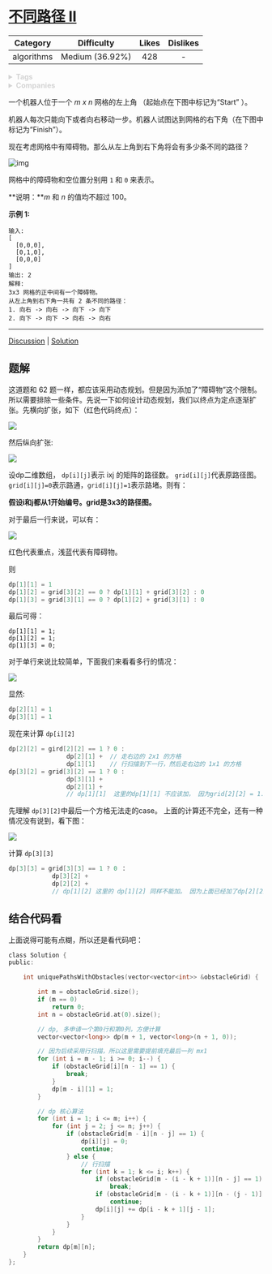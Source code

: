 # [不同路径 II](https://leetcode-cn.com/problems/unique-paths-ii/description/)

|  Category  |   Difficulty    | Likes | Dislikes |
| :--------: | :-------------: | :---: | :------: |
| algorithms | Medium (36.92%) |  428  |    -     |

<details style="color: rgb(212, 212, 212); font-family: -apple-system, BlinkMacSystemFont, &quot;Segoe WPC&quot;, &quot;Segoe UI&quot;, system-ui, Ubuntu, &quot;Droid Sans&quot;, sans-serif, &quot;Microsoft Yahei UI&quot;; font-size: 14px; font-style: normal; font-variant-ligatures: normal; font-variant-caps: normal; font-weight: 400; letter-spacing: normal; orphans: 2; text-align: start; text-indent: 0px; text-transform: none; white-space: normal; widows: 2; word-spacing: 0px; -webkit-text-stroke-width: 0px; text-decoration-style: initial; text-decoration-color: initial;"><summary><strong>Tags</strong></summary></details>

<details style="color: rgb(212, 212, 212); font-family: -apple-system, BlinkMacSystemFont, &quot;Segoe WPC&quot;, &quot;Segoe UI&quot;, system-ui, Ubuntu, &quot;Droid Sans&quot;, sans-serif, &quot;Microsoft Yahei UI&quot;; font-size: 14px; font-style: normal; font-variant-ligatures: normal; font-variant-caps: normal; font-weight: 400; letter-spacing: normal; orphans: 2; text-align: start; text-indent: 0px; text-transform: none; white-space: normal; widows: 2; word-spacing: 0px; -webkit-text-stroke-width: 0px; text-decoration-style: initial; text-decoration-color: initial;"><summary><strong>Companies</strong></summary></details>

一个机器人位于一个 *m x n* 网格的左上角 （起始点在下图中标记为“Start” ）。

机器人每次只能向下或者向右移动一步。机器人试图达到网格的右下角（在下图中标记为“Finish”）。

现在考虑网格中有障碍物。那么从左上角到右下角将会有多少条不同的路径？

![img](https://assets.leetcode-cn.com/aliyun-lc-upload/uploads/2018/10/22/robot_maze.png)

网格中的障碍物和空位置分别用 `1` 和 `0` 来表示。

**说明：***m* 和 *n* 的值均不超过 100。

**示例 1:**

```
输入:
[
  [0,0,0],
  [0,1,0],
  [0,0,0]
]
输出: 2
解释:
3x3 网格的正中间有一个障碍物。
从左上角到右下角一共有 2 条不同的路径：
1. 向右 -> 向右 -> 向下 -> 向下
2. 向下 -> 向下 -> 向右 -> 向右
```

------

[Discussion](https://leetcode-cn.com/problems/unique-paths-ii/comments/) | [Solution](https://leetcode-cn.com/problems/unique-paths-ii/solution/)

## 题解

这道题和 62 题一样，都应该采用动态规划。但是因为添加了“障碍物”这个限制。所以需要排除一些条件。先说一下如何设计动态规划，我们以终点为定点逐渐扩张。先横向扩张，如下（红色代码终点）：

![](https://pic.downk.cc/item/5f95191e1cd1bbb86b8916f9.png)



然后纵向扩张:

![](https://pic.downk.cc/item/5f9519291cd1bbb86b89190e.png)

设dp二维数组， `dp[i][j]`表示 ixj 的矩阵的路径数。 `grid[i][j]`代表原路径图。 `grid[i][j]=0`表示路通，`grid[i][j]=1`表示路堵。则有：

**假设i和j都从1开始编号。grid是3x3的路径图。**

对于最后一行来说，可以有：

![](https://pic.downk.cc/item/5f9519311cd1bbb86b891ad6.png)

红色代表重点，浅蓝代表有障碍物。

则

```C
dp[1][1] = 1
dp[1][2] = grid[3][2] == 0 ? dp[1][1] + grid[3][2] : 0
dp[1][3] = grid[3][1] == 0 ? dp[1][2] + grid[3][1] : 0
```

最后可得：

```
dp[1][1] = 1;
dp[1][2] = 1;
dp[1][3] = 0;
```

对于单行来说比较简单，下面我们来看看多行的情况：

![](https://pic.downk.cc/item/5f9519391cd1bbb86b891c6b.png)

显然:

```c
dp[2][1] = 1
dp[3][1] = 1
```

现在来计算 `dp[i][2]`

```c
dp[2][2] = gird[2][2] == 1 ? 0 : 
				dp[2][1] + 	// 走右边的 2x1 的方格
				dp[1][1]	// 行扫描到下一行，然后走右边的 1x1 的方格
dp[3][2] = grid[3][2] == 1 ? 0 :
				dp[3][1] + 
				dp[2][1] + 
				// dp[1][1]  这里的dp[1][1] 不应该加， 因为grid[2][2] = 1. 下面的所有方格都不允许走
```

先理解 `dp[3][2]`中最后一个方格无法走的case。 上面的计算还不完全，还有一种情况没有说到，看下图：

![](https://pic.downk.cc/item/5f9519431cd1bbb86b891e5b.png)

计算 `dp[3][3]`

```c
dp[3][3] = grid[3][3] == 1 ? 0 ：
			dp[3][2] + 
			dp[2][2] +
			// dp[1][2] 这里的 dp[1][2] 同样不能加。 因为上面已经加了dp[2][2], 而grid[2][2]=1， 如果此时加了dp[1][2], 则会重复加了一条路径。
```

## 结合代码看

上面说得可能有点糊，所以还是看代码吧：

```c
class Solution {
public:

    int uniquePathsWithObstacles(vector<vector<int>> &obstacleGrid) {

        int m = obstacleGrid.size();
        if (m == 0)
            return 0;
        int n = obstacleGrid.at(0).size();

        // dp, 多申请一个第0行和第0列，方便计算
        vector<vector<long>> dp(m + 1, vector<long>(n + 1, 0));

        // 因为后续采用行扫描，所以这里需要提前填充最后一列 mx1
        for (int i = m - 1; i >= 0; i--) {
            if (obstacleGrid[i][n - 1] == 1) {
                break;
            }
            dp[m - i][1] = 1;
        }

        // dp 核心算法
        for (int i = 1; i <= m; i++) {
            for (int j = 2; j <= n; j++) {
                if (obstacleGrid[m - i][n - j] == 1) {
                    dp[i][j] = 0;
                    continue;
                } else {
                    // 行扫描
                    for (int k = 1; k <= i; k++) {
                        if (obstacleGrid[m - (i - k + 1)][n - j] == 1)
                            break;
                        if (obstacleGrid[m - (i - k + 1)][n - (j - 1)] == 1)
                            continue;
                        dp[i][j] += dp[i - k + 1][j - 1];
                    }
                }
            }
        }
        return dp[m][n];
    }
};
```

